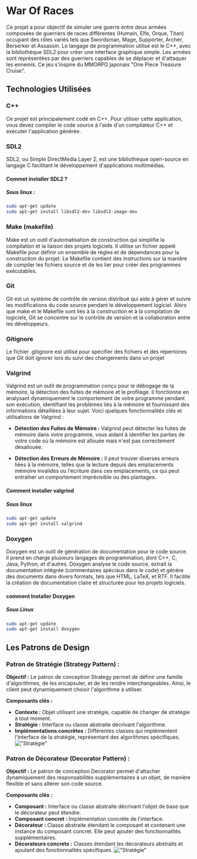 # War Of Races
Ce projet a pour objectif de simuler une guerre entre deux armées composées de guerriers de races différentes (Humain, Elfe, Orque, Titan) occupant des rôles variés tels que Swordsman, Mage, Supporter, Archer, Berserker et Assassin. Le langage de programmation utilisé est le C++, avec la bibliothèque SDL2 pour créer une interface graphique simple. Les armées sont représentées par des guerriers capables de se déplacer et d'attaquer les ennemis. Ce jeu s'inspire du MMORPG japonais "One Piece Treasure Cruise".

## Technologies Utilisées

### C++

Ce projet est principalement codé en C++. Pour utiliser cette application, vous devez compiler le code source à l'aide d'un compilateur C++ et exécuter l'application générée.

### SDL2

SDL2, ou Simple DirectMedia Layer 2, est une bibliothèque open-source en langage C facilitant le développement d'applications multimédias.

#### Commet installer SDL2 ?
##### Sous linux : 
```bash
sudo apt-get update
sudo apt-get install libsdl2-dev libsdl2-image-dev
```

### Make (makefile)

Make est un outil d'automatisation de construction qui simplifie la compilation et la liaison des projets logiciels. Il utilise un fichier appelé Makefile pour définir un ensemble de règles et de dépendances pour la construction du projet. Le Makefile contient des instructions sur la manière de compiler les fichiers source et de les lier pour créer des programmes exécutables.

### Git

Git est un système de contrôle de version distribué qui aide à gérer et suivre les modifications du code source pendant le développement logiciel. Alors que make et le Makefile sont liés à la construction et à la compilation de logiciels, Git se concentre sur le contrôle de version et la collaboration entre les développeurs.

### Gitignore

Le fichier .gitignore est utilisé pour spécifier des fichiers et des répertoires que Git doit ignorer lors du suivi des changements dans un projet

### Valgrind

Valgrind est un outil de programmation conçu pour le débogage de la mémoire, la détection des fuites de mémoire et le profilage. Il fonctionne en analysant dynamiquement le comportement de votre programme pendant son exécution, identifiant les problèmes liés à la mémoire et fournissant des informations détaillées à leur sujet. Voici quelques fonctionnalités clés et utilisations de Valgrind :

- **Détection des Fuites de Mémoire :**
  Valgrind peut détecter les fuites de mémoire dans votre programme, vous aidant à identifier les parties de votre code où la mémoire est allouée mais n'est pas correctement désallouée.

- **Détection des Erreurs de Mémoire :**
  Il peut trouver diverses erreurs liées à la mémoire, telles que la lecture depuis des emplacements mémoire invalides ou l'écriture dans ces emplacements, ce qui peut entraîner un comportement imprévisible ou des plantages.


#### Comment installer valgrind
##### Sous linux 
```bash
sudo apt-get update
sudo apt-get install valgrind
```

### Doxygen

Doxygen est un outil de génération de documentation pour le code source. Il prend en charge plusieurs langages de programmation, dont C++, C, Java, Python, et d'autres. Doxygen analyse le code source, extrait la documentation intégrée (commentaires spéciaux dans le code) et génère des documents dans divers formats, tels que HTML, LaTeX, et RTF. Il facilite la création de documentation claire et structurée pour les projets logiciels.

#### comment Installer Doxygen
##### Sous Linux 

```bash
sudo apt-get update
sudo apt-get install doxygen
```
## Les Patrons de Design
### Patron de Stratégie (Strategy Pattern) :

**Objectif :** Le patron de conception Strategy permet de définir une famille d'algorithmes, de les encapsuler, et de les rendre interchangeables. Ainsi, le client peut dynamiquement choisir l'algorithme à utiliser.

**Composants clés :**
- **Contexte :** Objet utilisant une stratégie, capable de changer de stratégie à tout moment.
- **Stratégie :** Interface ou classe abstraite décrivant l'algorithme.
- **Implémentations concrètes :** Différentes classes qui implémentent l'interface de la stratégie, représentant des algorithmes spécifiques.
!["Stratégie"](Diagrams/Réel/Classe/Role%20Class.png)

### Patron de Décorateur (Decorator Pattern) :

**Objectif :** Le patron de conception Decorator permet d'attacher dynamiquement des responsabilités supplémentaires à un objet, de manière flexible et sans altérer son code source.

**Composants clés :**
- **Composant :** Interface ou classe abstraite décrivant l'objet de base que le décorateur peut étendre.
- **Composant concret :** Implémentation concrète de l'interface.
- **Décorateur :** Classe abstraite étendant le composant et contenant une instance du composant concret. Elle peut ajouter des fonctionnalités supplémentaires.
- **Décorateurs concrets :** Classes étendant les décorateurs abstraits et ajoutant des fonctionnalités spécifiques.
!["Stratégie"](Diagrams/Réel/Classe/RoleDecorator%20Class.png)
